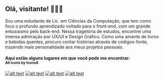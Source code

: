 ## Olá, visitante! 👋👩‍💻

Sou uma estudante de Lic. em Ciências da Computação, que tem como foco o profundo aprendizado voltado para o front-end, com um grande entusiasmo pelo back-end. 
Nessa tragetória de estudos, encontrei uma imensa admiração por UX/UI e Design Gráfico.
Como uma amante de livros e bebidas quentes, procuro contar histórias através de códigos-fonte, trazendo mais personalidade aos meus projetos pessoais.

#### Aqui estão alguns lugares em que você pode me encontrar:<br><sup>All icons by Icons8</sup>

[![alt text](https://img.icons8.com/bubbles/50/000000/discord-logo.png)](https://discord.com/users/516423474097553417)
[![alt text](https://img.icons8.com/bubbles/50/000000/twitter-circled.png)](https://twitter.com/annemustlive)
[![alt text](https://i.imgur.com/GmROBUv.png)](https://t.me/unmannerly)
[![alt text](https://img.icons8.com/bubbles/50/000000/instagram.png)](https://instagram.com/annemustlive)

<!--
**AnneCosta/AnneCosta** is a ✨ _special_ ✨ repository because its `README.md` (this file) appears on your GitHub profile.

Here are some ideas to get you started:

- 🔭 I’m currently working on ...
- 🌱 I’m currently learning ...
- 👯 I’m looking to collaborate on ...
- 🤔 I’m looking for help with ...
- 💬 Ask me about ...
- 📫 How to reach me: ...
- 😄 Pronouns: ...
- ⚡ Fun fact: ...
-->

